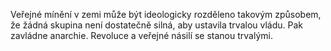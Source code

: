 Veřejné mínění v zemi může být ideologicky rozděleno takovým způsobem,<break time="0.4s"/> že žádná skupina není dostatečně silná,<break time="0.3s"/> aby ustavila trvalou vládu.<break time="0.6s"/> Pak zavládne anarchie.<break time="0.6s"/> Revoluce a veřejné násilí se stanou trvalými. 